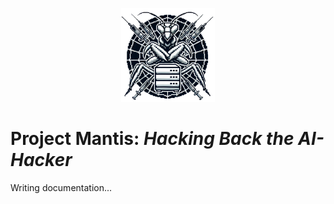 <p align="center">
 <img height="150" src="assets/logo.png"> 
</p>

# Project Mantis: *Hacking Back the AI-Hacker*

Writing documentation...
